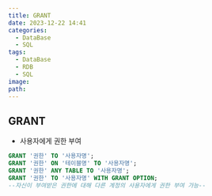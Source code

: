 ```yaml
---
title: GRANT
date: 2023-12-22 14:41
categories:
  - DataBase
  - SQL
tags:
  - DataBase
  - RDB
  - SQL
image: 
path:
---
```


## GRANT
+ 사용자에게 권한 부여
```sql
GRANT '권한' TO '사용자명';
GRANT '권한' ON '테이블명' TO '사용자명';
GRANT '권한' ANY TABLE TO '사용자명';
GRANT '권한' TO '사용자명' WITH GRANT OPTION;
--자신이 부여받은 권한에 대해 다른 계정의 사용자에게 권한 부여 가능--
```